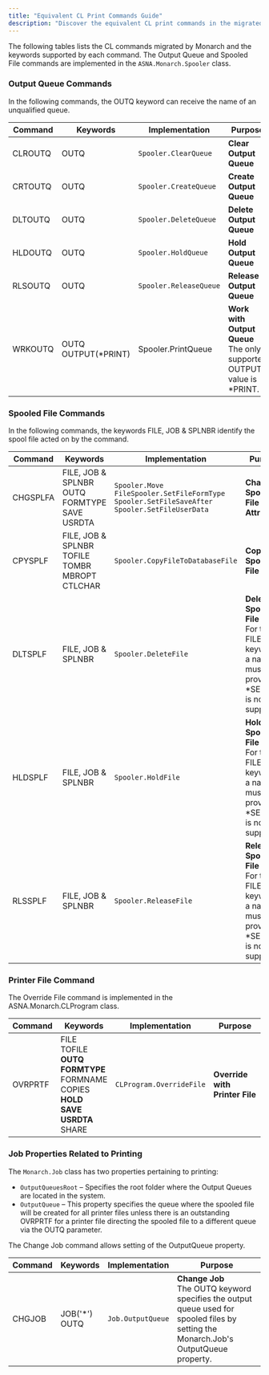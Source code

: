 ```yaml
---
title: "Equivalent CL Print Commands Guide"
description: "Discover the equivalent CL print commands in the migrated target platform, understanding their functionalities and differences."
---
```


The following tables lists the CL commands migrated by Monarch and the keywords supported by each command. The Output Queue and Spooled File commands are implemented in the `ASNA.Monarch.Spooler` class.

### Output Queue Commands

In the following commands, the OUTQ keyword can receive the name of an unqualified queue.

| **Command** | **Keywords** | **Implementation** | **Purpose** |
| --- | --- | --- | --- |
| CLROUTQ | OUTQ | `Spooler.ClearQueue` | **Clear Output Queue** |
| CRTOUTQ | OUTQ | `Spooler.CreateQueue` | **Create Output Queue** |
| DLTOUTQ | OUTQ | `Spooler.DeleteQueue` | **Delete Output Queue** |
| HLDOUTQ | OUTQ | `Spooler.HoldQueue` | **Hold Output Queue** |
| RLSOUTQ | OUTQ | `Spooler.ReleaseQueue` | **Release Output Queue** |
| WRKOUTQ | OUTQ <br/>OUTPUT(\*PRINT) | Spooler.PrintQueue | **Work with Output Queue** <br />The only supported OUTPUT value is \*PRINT. |

### Spooled File Commands

In the following commands, the keywords FILE, JOB & SPLNBR identify the spool file acted on by the command.

| **Command** | **Keywords** | **Implementation** | **Purpose** |
| --- | --- | --- | --- |
| CHGSPLFA | FILE, JOB & SPLNBR <br />OUTQ <br />FORMTYPE <br />SAVE <br />USRDTA | `Spooler.Move` <br />`FileSpooler.SetFileFormType` <br />`Spooler.SetFileSaveAfter` <br />`Spooler.SetFileUserData` | **Change Spooled File Attributes** |
| CPYSPLF | FILE, JOB & SPLNBR <br />TOFILE <br />TOMBR <br />MBROPT <br />CTLCHAR | `Spooler.CopyFileToDatabaseFile` | **Copy Spooled File** |
| DLTSPLF | FILE, JOB & SPLNBR | `Spooler.DeleteFile` | **Delete Spooled File** <br /> For the FILE keyword, a name must be provided, \*SELECT is not supported. |
| HLDSPLF | FILE, JOB & SPLNBR | `Spooler.HoldFile` | **Hold Spooled File** <br />For the FILE keyword, a name must be provided, \*SELECT is not supported. |
| RLSSPLF | FILE, JOB & SPLNBR | `Spooler.ReleaseFile` | **Release Spooled File** <br />For the FILE keyword, a name must be provided, \*SELECT is not supported. |

### Printer File Command

The Override File command is implemented in the ASNA.Monarch.CLProgram class.

| **Command** | **Keywords** | **Implementation** | **Purpose** |
| --- | --- | --- | --- |
| OVRPRTF | FILE <br />TOFILE <br />**OUTQ** <br />**FORMTYPE** <br /> FORMNAME <br />COPIES <br />**HOLD** <br />**SAVE** <br />**USRDTA** <br />SHARE | `CLProgram.OverrideFile` | **Override with Printer File** |

### Job Properties Related to Printing

The `Monarch.Job` class has two properties pertaining to printing:

- `OutputQueuesRoot` – Specifies the root folder where the Output Queues are located in the system.
- `OutputQueue` – This property specifies the queue where the spooled file will be created for all printer files unless there is an outstanding OVRPRTF for a printer file directing the spooled file to a different queue via the OUTQ parameter.

The Change Job command allows setting of the OutputQueue property.

| **Command** | **Keywords** | **Implementation** | **Purpose** |
| --- | --- | --- | --- |
| CHGJOB | JOB('\*')<br/>OUTQ | `Job.OutputQueue` | **Change Job** <br />The OUTQ keyword specifies the output queue used for spooled files by setting the Monarch.Job's OutputQueue property. |
